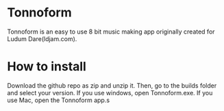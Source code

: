 # Tonnoform
Tonnoform is an easy to use 8 bit music making app originally created for Ludum Dare(ldjam.com).


# How to install
Download the github repo as zip and unzip it. Then, go to the builds folder and select your version. If you use windows, open Tonnoform.exe. If you use Mac, open the Tonnoform app.s
